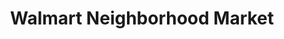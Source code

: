 ---
title: "Walmart Neighborhood Market"
url: /sacramento/walmart-neighborhood-market-florin-road/
shop: Supermarkt
---